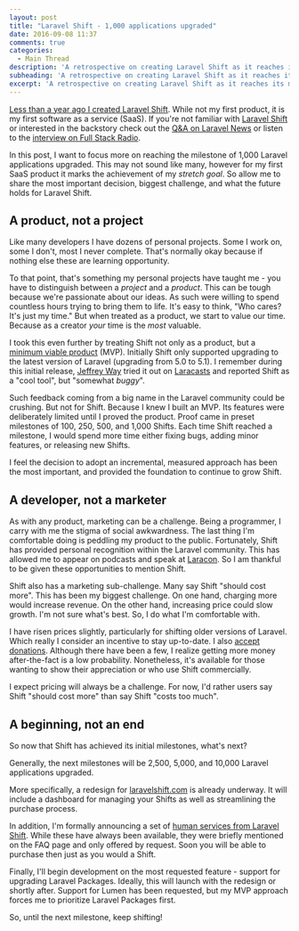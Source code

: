 ```yaml
---
layout: post
title: "Laravel Shift - 1,000 applications upgraded"
date: 2016-09-08 11:37
comments: true
categories:
  - Main Thread
description: 'A retrospective on creating Laravel Shift as it reaches its milestone of 1,000 Laravel applications upgraded.'
subheading: 'A retrospective on creating Laravel Shift as it reaches its milestone of 1,000 Laravel applications upgraded.'
excerpt: 'A retrospective on creating Laravel Shift as it reaches its milestone of 1,000 Laravel applications upgraded.'
---
```

[Less than a year ago I created Laravel Shift](/2015/11/laravel-automated-upgrade-tool-shift/). While not my first product, it is my first software as a service (SaaS). If you're not familiar with [Laravel Shift](https://laravelshift.com) or interested in the backstory check out the [Q&A on Laravel News](https://laravel-news.com/2016/01/automatically-upgrade-your-laravel-app-with-shift/) or listen to the [interview on Full Stack Radio](http://www.fullstackradio.com/36).

In this post, I want to focus more on reaching the milestone of 1,000 Laravel applications upgraded. This may not sound like many, however for my first SaaS product it marks the achievement of my *stretch goal*. So allow me to share the most important decision, biggest challenge, and what the future holds for Laravel Shift.

## A product, not a project

Like many developers I have dozens of personal projects. Some I work on, some I don't, most I never complete. That's normally okay because if nothing else these are learning opportunity.

To that point, that's something my personal projects have taught me - you have to distinguish between a *project* and a *product*. This can be tough because we're passionate about our ideas. As such were willing to spend countless hours trying to bring them to life. It's easy to think, "Who cares? It's just my time." But when treated as a product, we start to value our time. Because as a creator *your* time is the *most* valuable.

I took this even further by treating Shift not only as a product, but a [minimum viable product](https://en.wikipedia.org/wiki/Minimum_viable_product) (MVP). Initially Shift only supported upgrading to the latest version of Laravel (upgrading from 5.0 to 5.1). I remember during this initial release, [Jeffrey Way](https://twitter.com/jeffrey_way) tried it out on [Laracasts](https://laracasts.com) and reported Shift as a "cool tool", but "somewhat *buggy*".

Such feedback coming from a big name in the Laravel community could be crushing. But not for Shift. Because I knew I built an MVP. Its features were deliberately limited until I proved the product. Proof came in preset milestones of 100, 250, 500, and 1,000 Shifts. Each time Shift reached a milestone, I would spend more time either fixing bugs, adding minor features, or releasing new Shifts.

I feel the decision to adopt an incremental, measured approach has been the most important, and provided the foundation to continue to grow Shift.

## A developer, not a marketer

As with any product, marketing can be a challenge. Being a programmer, I carry with me the stigma of social awkwardness. The last thing I'm comfortable doing is peddling my product to the public. Fortunately, Shift has provided personal recognition within the Laravel community. This has allowed me to appear on podcasts and speak at [Laracon](http://laracon.us). So I am thankful to be given these opportunities to mention Shift.

Shift also has a marketing sub-challenge. Many say Shift "should cost more". This has been my biggest challenge. On one hand, charging more would increase revenue. On the other hand, increasing price could slow growth. I'm not sure what's best. So, I do what I'm comfortable with.

I have risen prices slightly, particularly for shifting older versions of Laravel. Which really I consider an incentive to stay  up-to-date. I also [accept donations](https://laravelshift.com/donate). Although there have been a few, I realize getting more money after-the-fact is a low probability. Nonetheless, it's available for those wanting to show their appreciation or who use Shift commercially.

I expect pricing will always be a challenge. For now, I'd rather users say Shift "should cost more" than say Shift "costs too much".

## A beginning, not an end

So now that Shift has achieved its initial milestones, what's next?

Generally, the next milestones will be 2,500, 5,000, and 10,000 Laravel applications upgraded.

More specifically, a redesign for [laravelshift.com](https://laravelshift.com) is already underway. It will include a dashboard for managing your Shifts as well as streamlining the purchase process.

In addition, I'm formally announcing a set of [human services from Laravel Shift](https://laravelshift.com/human-services). While these have always been available, they were briefly mentioned on the FAQ page and only offered by request. Soon you will be able to purchase then just as you would a Shift.

Finally, I'll begin development on the most requested feature - support for upgrading Laravel Packages. Ideally, this will launch with the redesign or shortly after. Support for Lumen has been requested, but my MVP approach forces me to prioritize Laravel Packages first.

So, until the next milestone, keep shifting!
